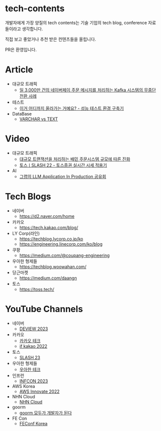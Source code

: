 # tech-contents
개발자에게 가장 양질의 tech contents는 기술 기업의 tech blog, conference 자료들이라고 생각합니다.

직접 보고 좋았거나 추천 받은 컨텐츠들을 올립니다.

PR은 환영입니다.

# Article
- 대규모 트래픽  
    - [일 3,000만 건의 네이버페이 주문 메시지를 처리하는 Kafka 시스템의 무중단 전환 사례](https://techblog.lycorp.co.jp/ko)
- 테스트
    - [이거 어디까지 올라가는 거예요? - 성능 테스트 환경 구축기](https://blog.lemonbase.team/%EB%B0%B1%EC%97%94%EB%93%9C-%EA%B8%B0%EC%88%A0%EA%B3%BC%EC%A0%9C-%EC%84%B1%EB%8A%A5-%ED%85%8C%EC%8A%A4%ED%8A%B8-%ED%99%98%EA%B2%BD-%EA%B5%AC%EC%B6%95-2f0dfd5ce9c3)
- DataBase
    - [VARCHAR vs TEXT](https://medium.com/daangn/varchar-vs-text-230a718a22a1)

# Video
- 대규모 트래픽
    - [대규모 트랜잭션을 처리하는 배민 주문시스템 규모에 따른 진화](https://www.youtube.com/watch?v=704qQs6KoUk&t=3s&ab_channel=%EC%9A%B0%EC%95%84%ED%95%9C%ED%85%8C%ED%81%AC)
    - [토스ㅣSLASH 22 - 토스증권 실시간 시세 적용기](https://www.youtube.com/watch?v=WKYE-QtzO6g&list=WL&index=18&ab_channel=%ED%86%A0%EC%8A%A4)
- AI
    - [그랩의 LLM Application In Production 공유회](https://www.youtube.com/watch?v=980oyIufuVQ)

# Tech Blogs
- 네이버
    - https://d2.naver.com/home
- 카카오
    - https://tech.kakao.com/blog/
- LY Corp(라인)
    - https://techblog.lycorp.co.jp/ko
    - https://engineering.linecorp.com/ko/blog
- 쿠팡
    - https://medium.com/@coupang-engineering
- 우아한 형제들
    - https://techblog.woowahan.com/
- 당근마켓
    - https://medium.com/daangn
- 토스
    - https://toss.tech/

# YouTube Channels
- 네이버
    - [DEVIEW 2023](https://deview.kr/2023)
- 카카오
    - [카카오 테크](https://www.youtube.com/@kakaotech)
    - [if kakao 2022](https://if.kakao.com/session)
- 토스
    - [SLASH 23](https://www.youtube.com/playlist?list=PL1DJtS1Hv1PiGXmgruP1_gM2TSvQiOsFL)
- 우아한 형제들
    - [우아한 테크](https://www.youtube.com/@woowatech)
- 인프런
    - [INFCON 2023](https://www.youtube.com/playlist?list=PLpkj8RKr48waFtrqvJjbNrpGCvdxyX8Nx)
- AWS Korea
    - [AWS Innovate 2022](https://www.youtube.com/playlist?list=PLORxAVAC5fUXJUUqptRtyDasuklx3SCmX)
- NHN Cloud
    - [NHN Cloud](https://www.youtube.com/@NHNCloud)
- goorm
    - [goorm 모두가 개발자가 된다](https://www.youtube.com/@goorm/videos)
- FE Con
    - [FEConf Korea](https://www.youtube.com/channel/UCWEzfYIpFBIG5jh6laXC6hA/videos)
